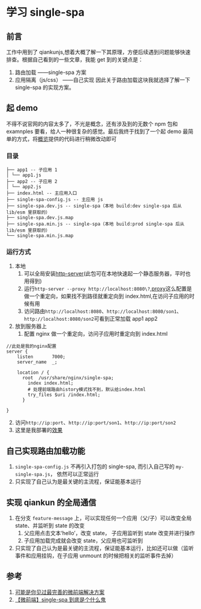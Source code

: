 # 学习 single-spa

## 前言

工作中用到了 qiankunjs,想着大概了解一下其原理，方便后续遇到问题能够快速排查。根据自己看到的一些文章，我能 get 到的关键点是：

1. 路由加载 ——single-spa 方案
2. 应用隔离（js/css） ——自己实现
   因此关于路由加载这块我就选择了解一下 single-spa 的实现方案。

## 起 demo

不得不说官网的内容太多了，不光是概念，还有涉及到的无数个 npm 包和 examnples 要看，给人一种很复杂的感觉。最后我终于找到了一个起 demo 最简单的方式，将[概览](https://zh-hans.single-spa.js.org/docs/getting-started-overview#%E7%AE%80%E5%8D%95%E7%94%A8%E6%B3%95)提供的代码进行稍微改动即可

### 目录

```
├── app1 -- 子应用 1
│ └── app1.js
├── app2 -- 子应用 2
│ └── app2.js
├── index.html -- 主应用入口
├── single-spa-config.js -- 主应用 js
├── single-spa.dev.js -- single-spa（本地 build:dev single-spa 后从 lib/esm 里获取的）
├── single-spa.dev.js.map
├── single-spa.min.js -- single-spa（本地 build:prod single-spa 后从 lib/esm 里获取的）
└── single-spa.min.js.map
```

### 运行方式

1. 本地
   1. 可以全局安装[http-server](https://www.npmjs.com/package/http-server)(此包可在本地快速起一个静态服务器，平时也用得到)
   2. 运行`http-server --proxy http://localhost:8080\?`,[proxy](https://github.com/http-party/http-server#catch-all-redirect)这么配置是做一个重定向，如果找不到路径就重定向到 index.html,在访问子应用的时候有用
   3. 访问路由`http://localhost:8080`、`http://localhost:8080/son1`、`http://localhost:8080/son2`可看到正常加载 app1 app2
2. 放到服务器上
   1. 配置 nginx 做一个重定向，访问子应用时重定向到 index.html

```
//此处是我的nginx配置
server {
    listen       7000;
    server_name  _;

    location / {
   	  root	/usr/share/nginx/single-spa;
	    index index.html;
	    # 处理前端路由history模式找不到，默认给index.html
	    try_files $uri /index.html;
	  }

}
```

2.  访问`http://ip:port`、`http://ip:port/son1`、`http://ip:port/son2`
3.  这里是我部署的[效果](http://139.196.89.228:7000)

## 自己实现路由加载功能

1. `single-spa-config.js` 不再引入打包的 single-spa, 而引入自己写的 `my-single-spa.js`， 依然可以正常运行
2. 只实现了自己认为是最关键的主流程，保证能基本运行

## 实现 qiankun 的全局通信

1. 在分支 `feature-message` 上，可以实现任何一个应用（父/子）可以改变全局 state、并监听到 state 的改变
   1. 父应用点击文本‘hello’，改变 state， 子应用监听到 state 改变并进行操作
   2. 子应用加载完成就会改变 state，父应用也可监听到
2. 只实现了自己认为是最关键的主流程，保证能基本运行，比如还可以做（监听事件和应用挂钩，在子应用 unmount 的时候把相关的监听事件去掉）

## 参考

1. [可能是你见过最完善的微前端解决方案](https://zhuanlan.zhihu.com/p/78362028)
2. [【微前端】single-spa 到底是个什么鬼](https://zhuanlan.zhihu.com/p/378346507)
